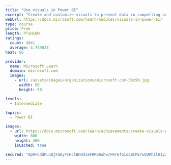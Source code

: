 ```yaml
---
title: "Use visuals in Power BI"
excerpt: "Create and customize visuals to present data in compelling and insightful ways."
webUrl: https://docs.microsoft.com/learn/modules/visuals-in-power-bi/
type: course
price: Free
length: PT1H16M
ratings:
  count: 3841
  average: 4.749024
heat: 56

provider:
  name: Microsoft Learn
  domain: microsoft.com
  images:
    - url: /assets/images/organizations/microsoft.com-50x50.jpg
      width: 50
      height: 50

levels:
  - Intermediate

topics:
  - Power BI

images:
  - url: https://docs.microsoft.com/learn/achievements/create-visuals-power-bi-desktop-social.png
    width: 800
    height: 400
    isCached: true

secured: "ApR+CddPuuQjFGDyYcHClBnHd3aFRR68whw/FRr6fGioqBCPE7uQUPhilU1yZYz0WgOL1+/w6jvLerT35peIHOFnaZUAwSK8l+0SUU3uYd6KvpHT6pj0mpMtt11Hrv1CBuBaYDsH7crhRfiZ35GEKWZi5fuKD68XDcwZj3jJXm3XI8wXhSMvUb3F1HVbYbWPXZ3UqgTcWxkwwPev7OlnO+1KdYOizraKbMnqXGkzj/cg4d/nyohD42qkbN9jfVOxT+UWHLu3d94LNbvRGf4rdQydI/pBxwFHvOUGzfw+XhqMW6klaQ5j3gePva6DBV6JnEELh3ec8PQaLpt2mrW9IjjydHRzT9fqxCVJLJ6cFBnAU2lu8+GipcH6FKxVLgv7IZSAeIY53Y0jWV2rfyEHHUhWpfjdBQkA2Yx8hFwtZg4=;QqC7rUD5ZTOrk9yacgNrgA=="
---
```


